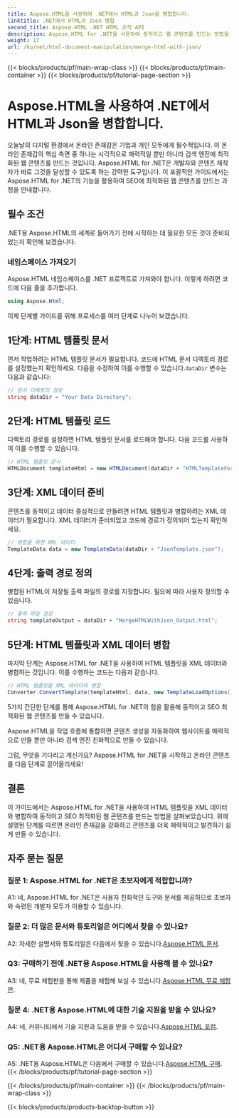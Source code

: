 ```yaml
---
title: Aspose.HTML을 사용하여 .NET에서 HTML과 Json을 병합합니다.
linktitle: .NET에서 HTML과 Json 병합
second_title: Aspose.HTML .NET HTML 조작 API
description: Aspose.HTML for .NET을 사용하여 동적이고 웹 콘텐츠를 만드는 방법을 배우세요. 온라인 존재감을 강화하고 청중의 참여를 유도하세요.
weight: 17
url: /ko/net/html-document-manipulation/merge-html-with-json/
---
```


{{< blocks/products/pf/main-wrap-class >}}
{{< blocks/products/pf/main-container >}}
{{< blocks/products/pf/tutorial-page-section >}}

# Aspose.HTML을 사용하여 .NET에서 HTML과 Json을 병합합니다.


오늘날의 디지털 환경에서 온라인 존재감은 기업과 개인 모두에게 필수적입니다. 이 온라인 존재감의 핵심 측면 중 하나는 시각적으로 매력적일 뿐만 아니라 검색 엔진에 최적화된 웹 콘텐츠를 만드는 것입니다. Aspose.HTML for .NET은 개발자와 콘텐츠 제작자가 바로 그것을 달성할 수 있도록 하는 강력한 도구입니다. 이 포괄적인 가이드에서는 Aspose.HTML for .NET의 기능을 활용하여 SEO에 최적화된 웹 콘텐츠를 만드는 과정을 안내합니다. 

## 필수 조건

.NET용 Aspose.HTML의 세계로 들어가기 전에 시작하는 데 필요한 모든 것이 준비되었는지 확인해 보겠습니다.

### 네임스페이스 가져오기

Aspose.HTML 네임스페이스를 .NET 프로젝트로 가져와야 합니다. 이렇게 하려면 코드에 다음 줄을 추가합니다.

```csharp
using Aspose.Html;
```

이제 단계별 가이드를 위해 프로세스를 여러 단계로 나누어 보겠습니다.

## 1단계: HTML 템플릿 문서

 먼저 작업하려는 HTML 템플릿 문서가 필요합니다. 코드에 HTML 문서 디렉토리 경로를 설정했는지 확인하세요. 다음을 수정하여 이를 수행할 수 있습니다.`dataDir` 변수는 다음과 같습니다:

```csharp
// 문서 디렉토리 경로
string dataDir = "Your Data Directory";
```

## 2단계: HTML 템플릿 로드

디렉토리 경로를 설정하면 HTML 템플릿 문서를 로드해야 합니다. 다음 코드를 사용하여 이를 수행할 수 있습니다.

```csharp
// HTML 템플릿 문서
HTMLDocument templateHtml = new HTMLDocument(dataDir + "HTMLTemplateForJson.html");
```

## 3단계: XML 데이터 준비

콘텐츠를 동적이고 데이터 중심적으로 만들려면 HTML 템플릿과 병합하려는 XML 데이터가 필요합니다. XML 데이터가 준비되었고 코드에 경로가 정의되어 있는지 확인하세요.

```csharp
// 병합을 위한 XML 데이터
TemplateData data = new TemplateData(dataDir + "JsonTemplate.json");
```

## 4단계: 출력 경로 정의

병합된 HTML이 저장될 출력 파일의 경로를 지정합니다. 필요에 따라 사용자 정의할 수 있습니다.

```csharp
// 출력 파일 경로
string templateOutput = dataDir + "MergeHTMLWithJson_Output.html";
```

## 5단계: HTML 템플릿과 XML 데이터 병합

마지막 단계는 Aspose.HTML for .NET을 사용하여 HTML 템플릿을 XML 데이터와 병합하는 것입니다. 이를 수행하는 코드는 다음과 같습니다.

```csharp
// HTML 템플릿을 XML 데이터와 병합
Converter.ConvertTemplate(templateHtml, data, new TemplateLoadOptions(), templateOutput);
```

5가지 간단한 단계를 통해 Aspose.HTML for .NET의 힘을 활용해 동적이고 SEO 최적화된 웹 콘텐츠를 만들 수 있습니다. 

Aspose.HTML을 작업 흐름에 통합하면 콘텐츠 생성을 자동화하여 웹사이트를 매력적으로 만들 뿐만 아니라 검색 엔진 친화적으로 만들 수 있습니다. 

그럼, 무엇을 기다리고 계신가요? Aspose.HTML for .NET을 시작하고 온라인 콘텐츠를 다음 단계로 끌어올리세요!

## 결론

이 가이드에서는 Aspose.HTML for .NET을 사용하여 HTML 템플릿을 XML 데이터와 병합하여 동적이고 SEO 최적화된 웹 콘텐츠를 만드는 방법을 살펴보았습니다. 위에 설명된 단계를 따르면 온라인 존재감을 강화하고 콘텐츠를 더욱 매력적이고 발견하기 쉽게 만들 수 있습니다.

## 자주 묻는 질문

### 질문 1: Aspose.HTML for .NET은 초보자에게 적합합니까?

A1: 네, Aspose.HTML for .NET은 사용자 친화적인 도구와 문서를 제공하므로 초보자와 숙련된 개발자 모두가 이용할 수 있습니다.

### 질문 2: 더 많은 문서와 튜토리얼은 어디에서 찾을 수 있나요?

 A2: 자세한 설명서와 튜토리얼은 다음에서 찾을 수 있습니다.[Aspose.HTML 문서](https://reference.aspose.com/html/net/).

### Q3: 구매하기 전에 .NET용 Aspose.HTML을 사용해 볼 수 있나요?

 A3: 네, 무료 체험판을 통해 제품을 체험해 보실 수 있습니다.[Aspose.HTML 무료 체험판](https://releases.aspose.com/).

### 질문 4: .NET용 Aspose.HTML에 대한 기술 지원을 받을 수 있나요?

 A4: 네, 커뮤니티에서 기술 지원과 도움을 받을 수 있습니다.[Aspose.HTML 포럼](https://forum.aspose.com/).

### Q5: .NET용 Aspose.HTML은 어디서 구매할 수 있나요?

 A5: .NET용 Aspose.HTML은 다음에서 구매할 수 있습니다.[Aspose.HTML 구매](https://purchase.aspose.com/buy).
{{< /blocks/products/pf/tutorial-page-section >}}

{{< /blocks/products/pf/main-container >}}
{{< /blocks/products/pf/main-wrap-class >}}

{{< blocks/products/products-backtop-button >}}
